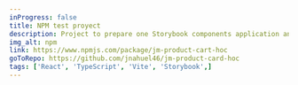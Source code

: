 ```yaml
---
inProgress: false
title: NPM test proyect
description: Project to prepare one Storybook components application and transform it into an NPM package for uploading and consumption in other React applications.
img_alt: npm
link: https://www.npmjs.com/package/jm-product-cart-hoc
goToRepo: https://github.com/jnahuel46/jm-product-card-hoc
tags: ['React', 'TypeScript', 'Vite', 'Storybook',]
---
```

